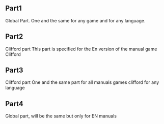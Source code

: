 ## Part1
Global Part. 
One and the same for any game and for any language.

## Part2
Clifford part
This part is specified for the En version of the manual game Clifford

## Part3
Clifford part
One and the same part for all manuals games clifford for any language

## Part4
Global part, will be the same but only for EN manuals

